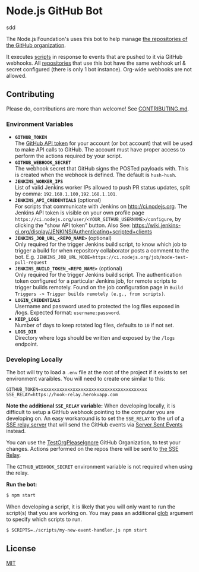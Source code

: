 # Node.js GitHub Bot
sdd

The Node.js Foundation's uses this bot to help manage [the repositories of the GitHub organization](https://github.com/nodejs).

It executes [scripts](https://github.com/nodejs/github-bot/tree/master/scripts) in response to events that are
pushed to it via GitHub webhooks. All [repositories](https://github.com/nodejs) that use this bot have the same webhook url & secret configured (there is only 1 bot instance). Org-wide webhooks are not allowed.

## Contributing

Please do, contributions are more than welcome!
See [CONTRIBUTING.md](CONTRIBUTING.md).

### Environment Variables

- **`GITHUB_TOKEN`**<br>
  The [GitHub API token](https://github.com/blog/1509-personal-api-tokens) for your account (or bot account) that will be used to make API calls to GitHub. The account must have proper access to perform the actions required by your script.
- **`GITHUB_WEBHOOK_SECRET`**<br>
  The webhook secret that GitHub signs the POSTed payloads with. This is created when the webhook is defined. The default is `hush-hush`.
- **`JENKINS_WORKER_IPS`**<br>
  List of valid Jenkins worker IPs allowed to push PR status updates, split by comma: `192.168.1.100,192.168.1.101`.
- **`JENKINS_API_CREDENTIALS`** (optional)<br>
  For scripts that communicate with Jenkins on http://ci.nodejs.org. The Jenkins API token is visible on
  your own profile page `https://ci.nodejs.org/user/<YOUR_GITHUB_USERNAME>/configure`, by clicking the
  "show API token" button. Also See: https://wiki.jenkins-ci.org/display/JENKINS/Authenticating+scripted+clients
- **`JENKINS_JOB_URL_<REPO_NAME>`** (optional)<br>
  Only required for the trigger Jenkins build script, to know which job to trigger a build for when
  repository collaborator posts a comment to the bot. E.g. `JENKINS_JOB_URL_NODE=https://ci.nodejs.org/job/node-test-pull-request`
- **`JENKINS_BUILD_TOKEN_<REPO_NAME>`** (optional)<br>
  Only required for the trigger Jenkins build script. The authentication token configured for a particular
  Jenkins job, for remote scripts to trigger builds remotely. Found on the job configuration page in
  `Build Triggers -> Trigger builds remotely (e.g., from scripts)`.
- **`LOGIN_CREDENTIALS`**<br>
  Username and password used to protected the log files exposed in /logs. Expected format: `username:password`.
- **`KEEP_LOGS`**<br>
  Number of days to keep rotated log files, defaults to `10` if not set.
- **`LOGS_DIR`**<br>
  Directory where logs should be written and exposed by the `/logs` endpoint.

### Developing Locally

The bot will try to load a `.env` file at the root of the project if it exists to set environment varaibles. You will need to create one similar to this:

```
GITHUB_TOKEN=xxxxxxxxxxxxxxxxxxxxxxxxxxxxxxxxxxxxxxxx
SSE_RELAY=https://hook-relay.herokuapp.com
```

**Note the additional `SSE_RELAY` variable:**
When developing locally, it is difficult to setup a GitHub webhook
pointing to the computer you are developing on. An easy workaround is to set the `SSE_RELAY` to the url of
[a SSE relay server](https://github.com/williamkapke/hook-relay) that will send the GitHub events via
[Server Sent Events](http://www.html5rocks.com/en/tutorials/eventsource/basics/) instead.

You can use the [TestOrgPleaseIgnore](https://github.com/TestOrgPleaseIgnore) GitHub Organization, to test
your changes. Actions performed on the repos there will be sent to
[the SSE Relay](https://github.com/williamkapke/hook-relay).

The `GITHUB_WEBHOOK_SECRET` environment variable is not required when using the relay.

**Run the bot:**
```bash
$ npm start
```

When developing a script, it is likely that you will only want to run the script(s) that you are working on. You may
pass an additional [glob](https://www.npmjs.com/package/glob) argument to specify which scripts to run.

```bash
$ SCRIPTS=./scripts/my-new-event-handler.js npm start
```


## License

[MIT](LICENSE.md)
